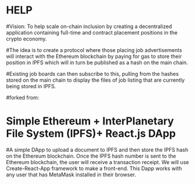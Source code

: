 # HELP

#Vision: To help scale on-chain inclusion by creating a decentralized application containing full-time and contract placement positions in the crypto economy.

#The idea is to create a protocol where those placing job advertisements will interact with the Ethereum blockchain by paying for gas to store their position in IPFS which will in turn be published as a hash on the main chain.

#Existing job boards can then subscribe to this, pulling from the hashes stored on the main chain to display the files of job listing that are currently being stored in IPFS.

#forked from:

# Simple Ethereum + InterPlanetary File System (IPFS)+ React.js DApp

#A simple DApp to upload a document to IPFS and then store the IPFS hash on the Ethereum blockchain. Once the IPFS hash number is sent to the Ethereum blockchain, the user will receive a transaction receipt. We will use Create-React-App framework to make a front-end. This Dapp works with any user that has MetaMask installed in their browser.
